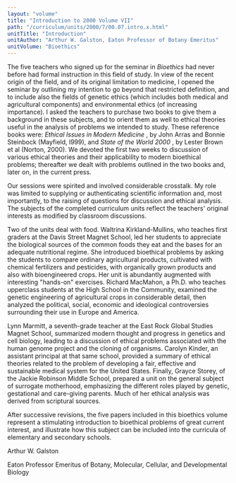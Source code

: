 ```yaml
---
layout: "volume"
title: "Introduction to 2000 Volume VII"
path: "/curriculum/units/2000/7/00.07.intro.x.html"
unitTitle: "Introduction"
unitAuthor: "Arthur W. Galston, Eaton Professor of Botany Emeritus"
unitVolume: "Bioethics"
---
```

<body>
<p>
The five teachers who signed up for the seminar in
<i>
Bioethics
</i>
had never before had formal instruction in this field of study.  In view of the recent origin of the field, and of its original limitation to medicine, I opened the seminar by outlining my intention to go beyond that restricted definition, and to include also the fields of genetic ethics (which includes both medical and agricultural components) and environmental ethics (of increasing importance). I asked the teachers to purchase two books to give them a background in these subjects, and to orient them as well to ethical theories useful in the analysis of problems we intended to study.  These reference books were:
<i>
Ethical Issues in Modern Medicine
</i>
, by John Arras and Bonnie Steinbock (Mayfield, l999), and
<i>
State of the World 2000
</i>
, by Lester Brown et al (Norton, 2000).  We devoted the first two weeks to discussion of various ethical theories and their applicability to modern bioethical problems; thereafter we dealt with problems outlined in the two books and, later on, in the current press.
</p>
<p>
Our sessions were spirited and involved considerable crosstalk. My role was limited to supplying or authenticating scientific information and, most importantly, to the raising of questions for discussion and ethical analysis.  The subjects of the completed curriculum units reflect the teachers' original interests as modified by classroom discussions.
</p>
<p>
Two of the units deal with food.  Waltrina Kirkland-Mullins, who teaches first graders at the Davis Street Magnet School, led her students to appreciate the biological sources of the common foods they eat and the bases for an adequate nutritional regime.  She introduced bioethical problems by asking the students to compare ordinary agricultural products, cultivated with chemical fertilizers and pesticides, with organically grown products and also with bioengineered crops. Her unit is abundantly augmented with interesting "hands-on" exercises.  Richard MacMahon, a Ph.D. who teaches upperclass students at the High School in the Community, examined the genetic engineering of agricultural crops in considerable detail, then analyzed the political, social, economic and ideological controversies surrounding their use in Europe and America.
</p>
<p>
Lynn Marmitt, a seventh-grade teacher at the East Rock Global Studies Magnet School, summarized modern thought and progress in genetics and cell biology, leading to a discussion of ethical problems associated with the human genome project and the cloning of organisms.  Carolyn Kinder, an assistant principal at that same school, provided a summary of ethical theories related to the problem of developing a fair, effective and sustainable medical system for the United States.  Finally, Grayce Storey, of the Jackie Robinson Middle School, prepared a unit on the general subject of surrogate motherhood, emphasizing the different roles played by genetic, gestational and care-giving parents.  Much of her ethical analysis was derived from scriptural sources.
</p>
<p>
After successive revisions, the five papers included in this bioethics volume represent a stimulating introduction to bioethical problems of great current interest, and illustrate how this subject can be included into the curricula of elementary and secondary schools.
</p>
<p>
Arthur W. Galston
</p>
<p>
Eaton Professor Emeritus of Botany, Molecular, Cellular, and Developmental Biology
</p>
</body>
